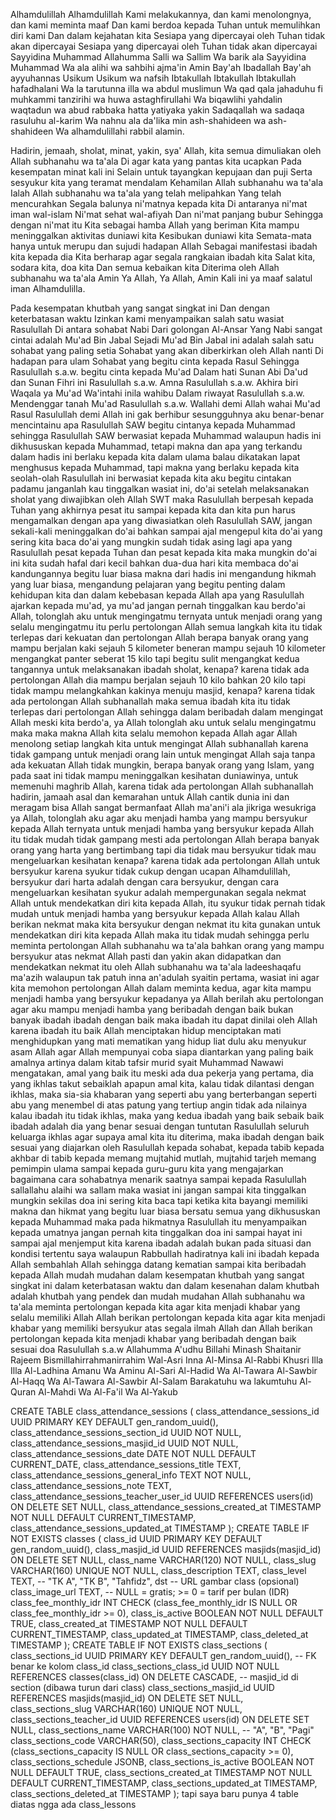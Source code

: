 Alhamdulillah Alhamdulillah Kami melakukannya, dan kami menolongnya, dan kami meminta maaf Dan kami berdoa kepada Tuhan untuk memulihkan diri kami Dan dalam kejahatan kita Sesiapa yang dipercayai oleh Tuhan tidak akan dipercayai Sesiapa yang dipercayai oleh Tuhan tidak akan dipercayai Sayyidina Muhammad Allahumma Salli wa Sallim Wa barik ala Sayyidina Muhammad Wa ala alihi wa sahbihi ajma'in Amin Bay'ah Ibadallah Bay'ah ayyuhannas Usikum Usikum wa nafsih Ibtakullah Ibtakullah Ibtakullah hafadhalani Wa la tarutunna illa wa abdul muslimun Wa qad qala jahaduhu fi muhkammi tanzirihi wa huwa astaghfirullahi Wa biqawlihi yahdalin waqtadun wa abud rabbaka hatta yatiyaka yakin Sadaqallah wa sadaqa rasuluhu al-karim Wa nahnu ala da'lika min ash-shahideen wa ash-shahideen Wa alhamdulillahi rabbil alamin. 

Hadirin, jemaah, sholat, minat, yakin, sya' Allah, kita semua dimuliakan oleh Allah subhanahu wa ta'ala Di agar kata yang pantas kita ucapkan Pada kesempatan minat kali ini Selain untuk tayangkan kepujaan dan puji Serta sesyukur kita yang teramat mendalam Kehamilan Allah subhanahu wa ta'ala Ialah Allah subhanahu wa ta'ala yang telah melipahkan Yang telah mencurahkan Segala balunya ni'matnya kepada kita Di antaranya ni'mat iman wal-islam Ni'mat sehat wal-afiyah Dan ni'mat panjang bubur Sehingga dengan ni'mat itu Kita sebagai hamba Allah yang beriman Kita mampu meninggalkan aktivitas duniawi kita Kesibukan duniawi kita Semata-mata hanya untuk merupu dan sujudi hadapan Allah Sebagai manifestasi ibadah kita kepada dia Kita berharap agar segala rangkaian ibadah kita Salat kita, sodara kita, doa kita Dan semua kebaikan kita Diterima oleh Allah subhanahu wa ta'ala Amin Ya Allah, Ya Allah, Amin Kali ini ya maaf salatul iman Alhamdulilla. 

Pada kesempatan khutbah yang sangat singkat ini Dan dengan keterbatasan waktu Izinkan kami menyampaikan salah satu wasiat Rasulullah Di antara sohabat Nabi Dari golongan Al-Ansar Yang Nabi sangat cintai adalah Mu'ad Bin Jabal Sejadi Mu'ad Bin Jabal ini adalah salah satu sohabat yang paling setia Sohabat yang akan diberkirkan oleh Allah nanti Di hadapan para ulam Sohabat yang begitu cinta kepada Rasul Sehingga Rasulullah s.a.w. begitu cinta kepada Mu'ad Dalam hati Sunan Abi Da'ud dan Sunan Fihri ini Rasulullah s.a.w. Amna Rasulullah s.a.w. Akhira biri Waqala ya Mu'ad Wa'intahi inila wahibu Dalam riwayat Rasulullah s.a.w. Mendenggar tanah Mu'ad Rasulullah s.a.w. Wallahi demi Allah wahai Mu'ad Rasul Rasulullah demi Allah ini gak berhibur sesungguhnya aku benar-benar mencintainu apa Rasulullah SAW begitu cintanya kepada Muhammad sehingga Rasulullah SAW berwasiat kepada Muhammad walaupun hadis ini dikhususkan kepada Muhammad, tetapi makna dan apa yang terkandu dalam hadis ini berlaku kepada kita dalam ulama balau dikatakan lapat menghusus kepada Muhammad, tapi makna yang berlaku kepada kita seolah-olah Rasulullah ini berwasiat kepada kita aku begitu cintakan padamu janganlah kau tinggalkan wasiat ini, do'ai setelah melaksanakan sholat yang diwajibkan oleh Allah SWT maka Rasulullah berpesah kepada Tuhan yang akhirnya pesat itu sampai kepada kita dan kita pun harus mengamalkan dengan apa yang diwasiatkan oleh Rasulullah SAW, jangan sekali-kali meninggalkan do'ai bahkan sampai ajal mengepul kita do'ai yang sering kita baca do'ai yang mungkin sudah tidak asing lagi apa yang Rasulullah pesat kepada Tuhan dan pesat kepada kita maka mungkin do'ai ini kita sudah hafal dari kecil bahkan dua-dua hari kita membaca do'ai kandungannya begitu luar biasa makna dari hadis ini mengandung hikmah yang luar biasa, mengandung pelajaran yang begitu penting dalam kehidupan kita dan dalam kebebasan kepada Allah apa yang Rasulullah ajarkan kepada mu'ad, ya mu'ad jangan pernah tinggalkan kau berdo'ai Allah, tolonglah aku untuk mengingatmu ternyata untuk menjadi orang yang selalu mengingatmu itu perlu pertolongan Allah semua langkah kita itu tidak terlepas dari kekuatan dan pertolongan Allah berapa banyak orang yang mampu berjalan kaki sejauh 5 kilometer beneran mampu sejauh 10 kilometer mengangkat panter seberat 15 kilo tapi begitu sulit mengangkat kedua tangannya untuk melaksanakan ibadah sholat, kenapa? karena tidak ada pertolongan Allah dia mampu berjalan sejauh 10 kilo bahkan 20 kilo tapi tidak mampu melangkahkan kakinya menuju masjid, kenapa? karena tidak ada pertolongan Allah subhanallah maka semua ibadah kita itu tidak terlepas dari pertolongan Allah sehingga dalam beribadah dalam mengingat Allah meski kita berdo'a, ya Allah tolonglah aku untuk selalu mengingatmu maka maka makna Allah kita selalu memohon kepada Allah agar Allah menolong setiap langkah kita untuk mengingat Allah subhanallah karena tidak gampang untuk menjadi orang lain untuk mengingat Allah saja tanpa ada kekuatan Allah tidak mungkin, berapa banyak orang yang Islam, yang pada saat ini tidak mampu meninggalkan kesihatan duniawinya, untuk memenuhi maghrib Allah, karena tidak ada pertolongan Allah subhanallah hadirin, jamaah asal dan kemarahan untuk Allah cantik dunia ini dan meragam bisa Allah sangat bermanfaat Allah ma'ani'i ala jikriga wesukriga ya Allah, tolonglah aku agar aku menjadi hamba yang mampu bersyukur kepada Allah ternyata untuk menjadi hamba yang bersyukur kepada Allah itu tidak mudah tidak gampang mesti ada pertolongan Allah berapa banyak orang yang harta yang bertimbang tapi dia tidak mau bersyukur tidak mau mengeluarkan kesihatan kenapa? karena tidak ada pertolongan Allah untuk bersyukur karena syukur tidak cukup dengan ucapan Alhamdulillah, bersyukur dari harta adalah dengan cara bersyukur, dengan cara mengeluarkan kesihatan syukur adalah mempergunakan segala nekmat Allah untuk mendekatkan diri kita kepada Allah, itu syukur tidak pernah tidak mudah untuk menjadi hamba yang bersyukur kepada Allah kalau Allah berikan nekmat maka kita bersyukur dengan nekmat itu kita gunakan untuk mendekatkan diri kita kepada Allah maka itu tidak mudah sehingga perlu meminta pertolongan Allah subhanahu wa ta'ala bahkan orang yang mampu bersyukur atas nekmat Allah pasti dan yakin akan didapatkan dan mendekatkan nekmat itu oleh Allah subhanahu wa ta'ala ladeeshaqafu ma'azih walaupun tak patuh inna an'adulah syaitin pertama, wasiat ini agar kita memohon pertolongan Allah dalam meminta kedua, agar kita mampu menjadi hamba yang bersyukur kepadanya ya Allah berilah aku pertolongan agar aku mampu menjadi hamba yang beribadah dengan baik bukan banyak ibadah ibadah dengan baik maka ibadah itu dapat dinilai oleh Allah karena ibadah itu baik Allah menciptakan hidup menciptakan mati menghidupkan yang mati mematikan yang hidup liat dulu aku menyukur asam Allah agar Allah mempunyai coba siapa diantarkan yang paling baik amalnya artinya dalam kitab tafsir murid syait Muhammad Nawawi mengatakan, amal yang baik itu meski ada dua pekerja yang pertama, dia yang ikhlas takut sebaiklah apapun amal kita, kalau tidak dilantasi dengan ikhlas, maka sia-sia khabaran yang seperti abu yang berterbangan seperti abu yang menembel di atas patung yang tertiup angin tidak ada nilainya kalau ibadah itu tidak ikhlas, maka yang kedua ibadah yang baik sebaik baik ibadah adalah dia yang benar sesuai dengan tuntutan Rasulullah seluruh keluarga ikhlas agar supaya amal kita itu diterima, maka ibadah dengan baik sesuai yang diajarkan oleh Rasulullah kepada sohabat, kepada tabib kepada akhbar di tabib kepada memang mujtahid mutlah, mujtahid tarjeh memang pemimpin ulama sampai kepada guru-guru kita yang mengajarkan bagaimana cara sohabatnya menarik saatnya sampai kepada Rasulullah sallallahu alaihi wa sallam maka wasiat ini jangan sampai kita tinggalkan mungkin sekilas doa ini sering kita baca tapi ketika kita bayangi memiliki makna dan hikmat yang begitu luar biasa bersatu semua yang dikhususkan kepada Muhammad maka pada hikmatnya Rasulullah itu menyampaikan kepada umatnya jangan pernah kita tinggalkan doa ini sampai hayat ini sampai ajal menjemput kita karena ibadah adalah bukan pada situasi dan kondisi tertentu saya walaupun Rabbullah hadiratnya kali ini ibadah kepada Allah sembahlah Allah sehingga datang kematian sampai kita beribadah kepada Allah mudah mudahan dalam kesempatan khutbah yang sangat singkat ini dalam keterbatasan waktu dan dalam kesenahan dalam khutbah adalah khutbah yang pendek dan mudah mudahan Allah subhanahu wa ta'ala meminta pertolongan kepada kita agar kita menjadi khabar yang selalu memiliki Allah Allah berikan pertolongan kepada kita agar kita menjadi khabar yang memiliki bersyukur atas segala ilmah Allah dan Allah berikan pertolongan kepada kita menjadi khabar yang beribadah dengan baik sesuai doa Rasulullah s.a.w Allahumma A'udhu Billahi Minash Shaitanir Rajeem Bismillahirrahmanirrahim Wal-Asri Inna Al-Minsa Al-Rabbi Khusri Illa Illa Al-Ladhina Amanu Wa Aminu Al-Sari Al-Hadid Wa Al-Tawara Al-Sawbir Al-Haqq Wa Al-Tawara Al-Sawbir Al-Salam Barakatuhu wa lakumtuhu Al-Quran Al-Mahdi Wa Al-Fa'il Wa Al-Yakub




CREATE TABLE class_attendance_sessions ( class_attendance_sessions_id UUID PRIMARY KEY DEFAULT gen_random_uuid(), class_attendance_sessions_section_id UUID NOT NULL, class_attendance_sessions_masjid_id UUID NOT NULL, class_attendance_sessions_date DATE NOT NULL DEFAULT CURRENT_DATE, class_attendance_sessions_title TEXT, class_attendance_sessions_general_info TEXT NOT NULL, class_attendance_sessions_note TEXT, class_attendance_sessions_teacher_user_id UUID REFERENCES users(id) ON DELETE SET NULL, class_attendance_sessions_created_at TIMESTAMP NOT NULL DEFAULT CURRENT_TIMESTAMP, class_attendance_sessions_updated_at TIMESTAMP ); CREATE TABLE IF NOT EXISTS classes ( class_id UUID PRIMARY KEY DEFAULT gen_random_uuid(), class_masjid_id UUID REFERENCES masjids(masjid_id) ON DELETE SET NULL, class_name VARCHAR(120) NOT NULL, class_slug VARCHAR(160) UNIQUE NOT NULL, class_description TEXT, class_level TEXT, -- "TK A", "TK B", "Tahfidz", dst -- URL gambar class (opsional) class_image_url TEXT, -- NULL = gratis; >= 0 = tarif per bulan (IDR) class_fee_monthly_idr INT CHECK (class_fee_monthly_idr IS NULL OR class_fee_monthly_idr >= 0), class_is_active BOOLEAN NOT NULL DEFAULT TRUE, class_created_at TIMESTAMP NOT NULL DEFAULT CURRENT_TIMESTAMP, class_updated_at TIMESTAMP, class_deleted_at TIMESTAMP ); CREATE TABLE IF NOT EXISTS class_sections ( class_sections_id UUID PRIMARY KEY DEFAULT gen_random_uuid(), -- FK benar ke kolom class_id class_sections_class_id UUID NOT NULL REFERENCES classes(class_id) ON DELETE CASCADE, -- masjid_id di section (dibawa turun dari class) class_sections_masjid_id UUID REFERENCES masjids(masjid_id) ON DELETE SET NULL, class_sections_slug VARCHAR(160) UNIQUE NOT NULL, class_sections_teacher_id UUID REFERENCES users(id) ON DELETE SET NULL, class_sections_name VARCHAR(100) NOT NULL, -- "A", "B", "Pagi" class_sections_code VARCHAR(50), class_sections_capacity INT CHECK (class_sections_capacity IS NULL OR class_sections_capacity >= 0), class_sections_schedule JSONB, class_sections_is_active BOOLEAN NOT NULL DEFAULT TRUE, class_sections_created_at TIMESTAMP NOT NULL DEFAULT CURRENT_TIMESTAMP, class_sections_updated_at TIMESTAMP, class_sections_deleted_at TIMESTAMP ); tapi saya baru punya 4 table diatas ngga ada class_lessons